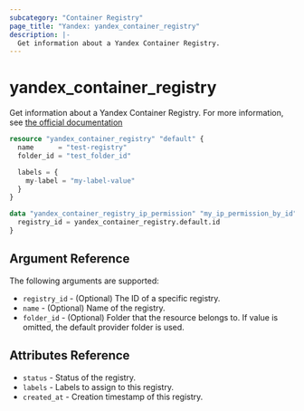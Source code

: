 ```yaml
---
subcategory: "Container Registry"
page_title: "Yandex: yandex_container_registry"
description: |-
  Get information about a Yandex Container Registry.
---
```



# yandex_container_registry




Get information about a Yandex Container Registry. For more information, see [the official documentation](https://cloud.yandex.com/docs/container-registry/concepts/registry)

```terraform
resource "yandex_container_registry" "default" {
  name      = "test-registry"
  folder_id = "test_folder_id"

  labels = {
    my-label = "my-label-value"
  }
}

data "yandex_container_registry_ip_permission" "my_ip_permission_by_id" {
  registry_id = yandex_container_registry.default.id
}
```

## Argument Reference

The following arguments are supported:

* `registry_id` - (Optional) The ID of a specific registry.
* `name` - (Optional) Name of the registry.
* `folder_id` - (Optional) Folder that the resource belongs to. If value is omitted, the default provider folder is used.

## Attributes Reference

* `status` - Status of the registry.
* `labels` - Labels to assign to this registry.
* `created_at` - Creation timestamp of this registry.
